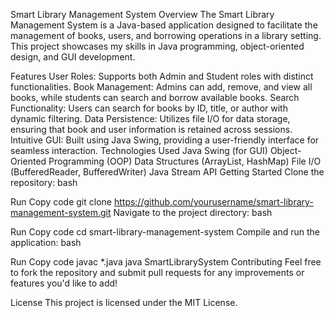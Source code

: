 Smart Library Management System
Overview
The Smart Library Management System is a Java-based application designed to facilitate the management of books, users, and borrowing operations in a library setting. This project showcases my skills in Java programming, object-oriented design, and GUI development.

Features
User Roles: Supports both Admin and Student roles with distinct functionalities.
Book Management: Admins can add, remove, and view all books, while students can search and borrow available books.
Search Functionality: Users can search for books by ID, title, or author with dynamic filtering.
Data Persistence: Utilizes file I/O for data storage, ensuring that book and user information is retained across sessions.
Intuitive GUI: Built using Java Swing, providing a user-friendly interface for seamless interaction.
Technologies Used
Java
Swing (for GUI)
Object-Oriented Programming (OOP)
Data Structures (ArrayList, HashMap)
File I/O (BufferedReader, BufferedWriter)
Java Stream API
Getting Started
Clone the repository:
bash

Run
Copy code
git clone https://github.com/yourusername/smart-library-management-system.git
Navigate to the project directory:
bash

Run
Copy code
cd smart-library-management-system
Compile and run the application:
bash

Run
Copy code
javac *.java
java SmartLibrarySystem
Contributing
Feel free to fork the repository and submit pull requests for any improvements or features you'd like to add!

License
This project is licensed under the MIT License.

